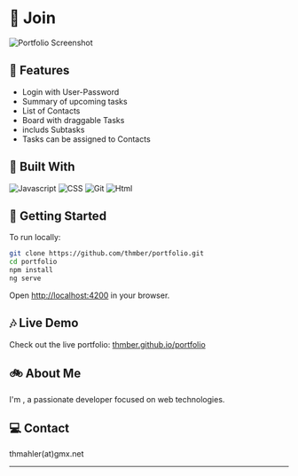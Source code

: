 # :office: Join

![Portfolio Screenshot](src/assets/img/join.avif)

## :sunflower: Features

- Login with User-Password
- Summary of upcoming tasks
- List of Contacts
- Board with draggable Tasks
- includs Subtasks
- Tasks can be assigned to Contacts

## :toolbox: Built With

![Javascript](src/assets/img/javascript.png)
![CSS](src/assets/img/css.png)
![Git](src/assets/img/git.png)
![Html](src/assets/img/html.png)

## :seedling: Getting Started

To run locally:

```bash
git clone https://github.com/thmber/portfolio.git
cd portfolio
npm install
ng serve
```

Open [http://localhost:4200](http://localhost:4200) in your browser.

## :notes: Live Demo

Check out the live portfolio: [thmber.github.io/portfolio](thmahler.net/join)

## :bike: About Me

I'm , a passionate developer focused on web technologies.

## :computer: Contact

thmahler(at)gmx.net

---